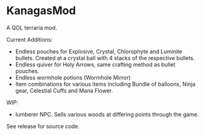 # KanagasMod
A QOL terraria mod.

Current Additions:
  - Endless pouches for Explosive, Crystal, Chlorophyte and Luminite bullets. Created at a crystal ball with 4 stacks of the respective bullets.
  - Endless quiver for Holy Arrows, same crafting method as bullet pouches.
  - Endless wormhole potions (Wormhole Mirror)
  - Item combinations for various items including Bundle of balloons, Ninja gear, Celestial Cuffs and Mana Flower.

WIP:
  - lumberer NPC. Sells various woods at differing points through the game.

See release for source code.
